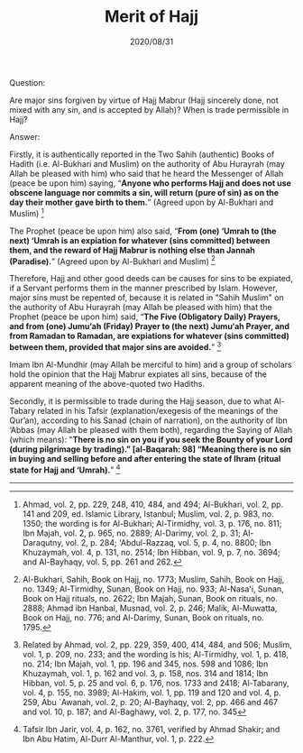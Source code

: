 ﻿---
layout: post
title: "Merit of Hajj"
publisher: "alsalafiyyah@icloud.com"
source: "Fatawa Al-Lajnah Ad-Da'imah no. 6614-1"
hijri: Muharram 12, 1442 AH
date: 2020/08/31
category: [hajj-umrah]
shaykhs: 
 - Shaykh Abdul-Aziz ibn Baz
 - Shaykh Abdul-Razzaq al-Afify
 - Shaykh Abdullah ibn Ghudayyan
---

Question:

Are major sins forgiven by virtue of Hajj Mabrur (Hajj sincerely done, not mixed with any sin, and is accepted by Allah)? When is trade permissible in Hajj?

Answer:

Firstly, it is authentically reported in the Two Sahih (authentic) Books of Hadith (i.e. Al-Bukhari and Muslim) on the authority of Abu Hurayrah (may Allah be pleased with him) who said that he heard the Messenger of Allah (peace be upon him) saying, “**Anyone who performs Hajj and does not use obscene language nor commits a sin, will return (pure of sin) as on the day their mother gave birth to them.**” (Agreed upon by Al-Bukhari and Muslim) [^1]

The Prophet (peace be upon him) also said, “**From (one) ‘Umrah to (the next) ‘Umrah is an expiation for whatever (sins committed) between them, and the reward of Hajj Mabrur is nothing else than Jannah (Paradise).**” (Agreed upon by Al-Bukhari and Muslim) [^2]

Therefore, Hajj and other good deeds can be causes for sins to be expiated, if a Servant performs them in the manner prescribed by Islam. However, major sins must be repented of, because it is related in "Sahih Muslim" on the authority of Abu Hurayrah (may Allah be pleased with him) that the Prophet (peace be upon him) said, “**The Five (Obligatory Daily) Prayers, and from (one) Jumu‘ah (Friday) Prayer to (the next) Jumu‘ah Prayer, and from Ramadan to Ramadan, are expiations for whatever (sins committed) between them, provided that major sins are avoided.**” [^3] 

Imam Ibn Al-Mundhir (may Allah be merciful to him) and a group of scholars hold the opinion that the Hajj Mabrur expiates all sins, because of the apparent meaning of the above-quoted two Hadiths.

Secondly, it is permissible to trade during the Hajj season, due to what Al-Tabary related in his Tafsir (explanation/exegesis of the meanings of the Qur’an), according to his Sanad (chain of narration), on the authority of Ibn ‘Abbas (may Allah be pleased with them both), regarding the Saying of Allah (which means): "**There is no sin on you if you seek the Bounty of your Lord (during pilgrimage by trading)." [al-Baqarah: 98] “Meaning there is no sin in buying and selling before and after entering the state of Ihram (ritual state for Hajj and ‘Umrah).**” [^4]

---

[^1]: Ahmad, vol. 2, pp. 229, 248, 410, 484, and 494; Al-Bukhari, vol. 2, pp. 141 and 209, ed. Islamic Library, Istanbul; Muslim, vol. 2, p. 983, no. 1350; the wording is for Al-Bukhari; Al-Tirmidhy, vol. 3, p. 176, no. 811; Ibn Majah, vol. 2, p. 965, no. 2889; Al-Darimy, vol. 2, p. 31; Al-Daraqutny, vol. 2, p. 284; 'Abdul-Razzaq, vol. 5, p. 4, no. 8800; Ibn Khuzaymah, vol. 4, p. 131, no. 2514; Ibn Hibban, vol. 9, p. 7, no. 3694; and Al-Bayhaqy, vol. 5, pp. 261 and 262.
[^2]: Al-Bukhari, Sahih, Book on Hajj, no. 1773; Muslim, Sahih, Book on Hajj, no. 1349; Al-Tirmidhy, Sunan, Book on Hajj, no. 933; Al-Nasa'i, Sunan, Book on Hajj rituals, no. 2622; Ibn Majah, Sunan, Book on rituals, no. 2888; Ahmad ibn Hanbal, Musnad, vol. 2, p. 246; Malik, Al-Muwatta, Book on Hajj, no. 776; and Al-Darimy, Sunan, Book on rituals, no. 1795.
[^3]: Related by Ahmad, vol. 2, pp. 229, 359, 400, 414, 484, and 506; Muslim, vol. 1, p. 209, no. 233; and the wording is his; Al-Tirmidhy, vol. 1, p. 418, no. 214; Ibn Majah, vol. 1, pp. 196 and 345, nos. 598 and 1086; Ibn Khuzaymah, vol. 1, p. 162 and vol. 3, p. 158, nos. 314 and 1814; Ibn Hibban, vol. 5, p. 25 and vol. 6, p. 176, nos. 1733 and 2418; Al-Tabarany, vol. 4, p. 155, no. 3989; Al-Hakim, vol. 1, pp. 119 and 120 and vol. 4, p. 259, Abu `Awanah, vol. 2, p. 20; Al-Bayhaqy, vol. 2, pp. 466 and 467 and vol. 10, p. 187; and Al-Baghawy, vol. 2, p. 177, no. 345
[^4]: Tafsir Ibn Jarir, vol. 4, p. 162, no. 3761, verified by Ahmad Shakir; and Ibn Abu Hatim, Al-Durr Al-Manthur, vol. 1, p. 222.




